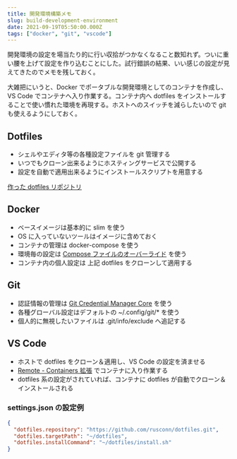```yaml
---
title: 開発環境構築メモ
slug: build-development-environment
date: 2021-09-19T05:50:00.000Z
tags: ["docker", "git", "vscode"]
---
```


開発環境の設定を場当たり的に行い収拾がつかなくなること数知れず。ついに重い腰を上げて設定を作り込むことにした。試行錯誤の結果、いい感じの設定が見えてきたのでメモを残しておく。

大雑把にいうと、Docker でポータブルな開発環境としてのコンテナを作成し、VS Code でコンテナへ入り作業する。コンテナ内へ dotfiles をインストールすることで使い慣れた環境を再現する。ホストへのスイッチを減らしたいので git も使えるようにしておく。

## Dotfiles

- シェルやエディタ等の各種設定ファイルを git 管理する
- いつでもクローン出来るようにホスティングサービスで公開する
- 設定を自動で適用出来るようにインストールスクリプトを用意する

[作った dotfiles リポジトリ](https://github.com/rusconn/dotfiles)

## Docker

- ベースイメージは基本的に slim を使う
- OS に入っていないツールはイメージに含めておく
- コンテナの管理は docker-compose を使う
- 環境毎の設定は [Compose ファイルのオーバーライド](https://docs.docker.jp/compose/extends.html) を使う
- コンテナ内の個人設定は 上記 dotfiles をクローンして適用する

## Git

- 認証情報の管理は [Git Credential Manager Core](https://docs.github.com/en/get-started/getting-started-with-git/caching-your-github-credentials-in-git#git-credential-manager) を使う
- 各種グローバル設定はデフォルトの ~/.config/git/\* を使う
- 個人的に無視したいファイルは .git/info/exclude へ追記する

## VS Code

- ホストで dotfiles をクローン＆適用し、VS Code の設定を済ませる
- [Remote - Containers 拡張](https://marketplace.visualstudio.com/items?itemName=ms-vscode-remote.remote-containers) でコンテナに入り作業する
- dotfiles 系の設定がされていれば、コンテナに dotfiles が自動でクローン＆インストールされる

### settings.json の設定例

```json
{
  "dotfiles.repository": "https://github.com/rusconn/dotfiles.git",
  "dotfiles.targetPath": "~/dotfiles",
  "dotfiles.installCommand": "~/dotfiles/install.sh"
}
```
